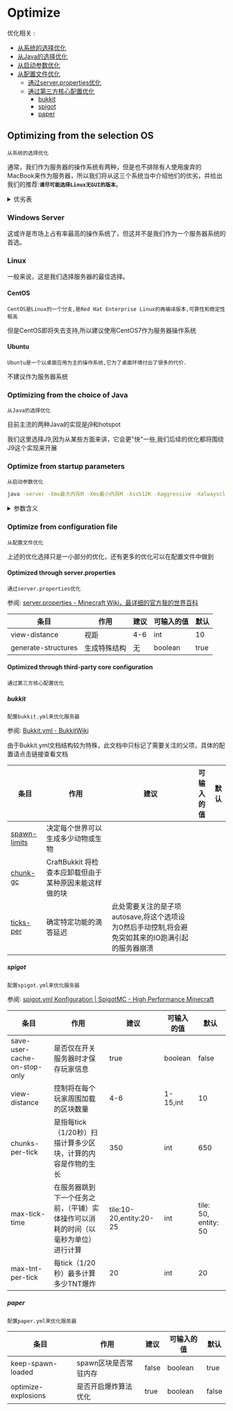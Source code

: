 # Optimize

优化相关 :

* [从系统的选择优化](#optimizing-from-the-selection-os "请尽可能选择Linux无GUI的版本")
* [从Java的选择优化](#optimizing-from-the-choice-of-java "请选择j9版本")
* [从启动参数优化](#optimize-from-startup-parameters "点击查看")
* [从配置文件优化](#optimize-from-configuration-file "点击查看")
  * [通过server.properties优化](#optimized-through-serverproperties "点击查看")
  * [通过第三方核心配置优化](#optimized-through-third-party-core-configuration "点击查看")
    * [bukkit](#bukkit "点击查看")
    * [spigot](#spigot "点击查看")
    * [paper](#paper "点击查看")


## Optimizing from the selection OS

`从系统的选择优化`

通常，我们作为服务器的操作系统有两种，但是也不排除有人使用废弃的MacBook来作为服务器，所以我们将从这三个系统当中介绍他们的优劣，并给出我们的推荐:**`请尽可能选择Linux无GUI的版本`**。

<details>
<summary>优劣表</summary>

|条目/系统|Windows Server|Linux|更好的选择
|---|---|---|---
|开箱带有GUI|:heavy_check_mark:|:x:|Windows Server
|社区支持是否丰富|:heavy_check_mark:|:heavy_check_mark:|平分秋色
|是否可以脱离GUI工作|:x:|:heavy_check_mark:|Linux
|是否支持SSH连接|:x:|:heavy_check_mark:|Linux
|GUI崩溃是否导致系统崩溃|:heavy_check_mark:|:x:|Linux
|是否支持Docker|:x:|:heavy_check_mark:|Linux
|是否开源|:x:|:heavy_check_mark:|Linux
|需要付费|:heavy_check_mark:|:x:|Linux
|安装软件是否方便(可否自动化完成)|:x:|:heavy_check_mark:|Linux
|便于上手|:heavy_check_mark:|:x:|Windows Server

</details>

### Windows Server

这或许是市场上占有率最高的操作系统了，但这并不是我们作为一个服务器系统的首选。

### Linux

一般来说，这是我们选择服务器的最佳选择。

#### CentOS

`CentOS是Linux的一个分支,是Red Hat Enterprise Linux的再编译版本,可靠性和稳定性极高`

但是CentOS即将失去支持,所以建议使用CentOS7作为服务器操作系统

#### Ubuntu

`Ubuntu是一个以桌面应用为主的操作系统,它为了桌面环境付出了很多的代价.`

不建议作为服务器系统

### Optimizing from the choice of Java

`从Java的选择优化`

目前主流的两种Java的实现是j9和hotspot

我们这里选择J9,因为从某些方面来讲，它会更"快"一些,我们后续的优化都将围绕J9这个实现来开展

### Optimize from startup parameters

`从启动参数优化`

```bash
java -server -Xmx最大内存M -Xms最小内存M -Xss512K -Xaggressive -Xalwaysclassgc [-XcompilationThreads4] -Xconmeter:dynamic [-Xgcpolicy:metronome] -Xshareclasses [-Xtune:virtualized] -jar <xxx.jar>
```

<details>
<summary>参数含义</summary>

|参数|含义|示例
|---|---|---
|-server|服务器运行模式，为持久运行优化|java -server <xxx.jar>
|-Xms|初始堆大小，一般是物理内存的1/64(<1GB)，和-Xmx一样大可以节省一点CPU资源|java -Xms1024M <xxx.jar>
|-Xmx|最大堆大小，一般是物理内存的1/4(<1GB)，不过MC服务端对于内存的要求挺高的，能用上的都用上吧|java -Xmx2048M <xxx.jar>
|-Xss|每个线程的堆栈大小，OpenJ9默认是1024KB，不过另一位服主的帖指出，对于MC，512KB足够了|java -Xss512K <xxx.jar>
|-Xaggressive|更激进的性能优化，OpenJ9的文档指出它会在未来版本作为默认选项|java -Xaggressive <xxx.jar>
|-Xalwaysclassgc|始终在全局垃圾回收期间执行动态类卸载检查，减少内存占用|java -Xalwaysclassgc <xxx.jar>
|-XcompilationThreads4|指定JIT编译器使用的编译线程数，最高只能设到4，如果服务器物理核心不足4个，设置成物理核心的一半|java -XcompilationThreads4 <xxx.jar>
|-Xconmeter:dynamic|动态检测大对象区或小对象区域的使用情况|java -Xconmeter:dynamic <xxx.jar>
|-Xgcpolicy:metronome|启用metronome垃圾收集器，可以让垃圾收集时的瞬卡更短暂。仅支持AIX(没人用这个开MC服吧)和Linux，Windows就不要加了。|java -Xgcpolicy:metronome <xxx.jar>
|-Xshareclasses|OpenJ9的高速类共享功能，减少内存占用与启动时间，适合多个JVM运行相似代码的环境，或定期重启JVM的环境，对于群组服非常有用。|java -Xshareclasses <xxx.jar>
|-Xtune:virtualized|假如你的服务器运行在虚拟化环境中(例如阿里云、腾讯云等等)，使用这一选项可以在空闲时减少OpenJ9 VM CPU消耗，有可能会略微提升性能与减少内存占用，不过代价是吞吐量的少量损失。实体机环境不要加! |java -Xtune:virtualized <xxx.jar>
|-XX:+AggressiveOpts|尽可能的使用更多对性能有帮助的优化功能|java -XX:+AggressiveOpts <xxx.jar>
|-XX:+UseCompressedOops|指针压缩，可以减少一定的内存占用(64位才支持)|java -XX:+UseCompressedOops <xxx.jar>

</details>

### Optimize from configuration file

`从配置文件优化`

上述的优化选择只是一小部分的优化，还有更多的优化可以在配置文件中做到

#### Optimized through server.properties

`通过server.properties优化`

参阅: [server.properties - Minecraft Wiki，最详细的官方我的世界百科](https://minecraft.fandom.com/zh/wiki/Server.properties "点击前往")

|条目|作用|建议|可输入的值|默认
|---|---|---|---|---
|view-distance|视距|4-6|int|10
|generate-structures|生成特殊结构|无|boolean|true

#### Optimized through third-party core configuration

`通过第三方核心配置优化`

##### bukkit

`配置bukkit.yml来优化服务器`

参阅: [Bukkit.yml - BukkitWiki](https://bukkit.fandom.com/wiki/Bukkit.yml "点击前往")

由于Bukkit.yml文档结构较为特殊，此文档中只标记了需要关注的父项，具体的配置请点击链接查看文档

|条目|作用|建议|可输入的值|默认
|---|---|---|---|---
|[spawn-limits](https://bukkit.fandom.com/wiki/Bukkit.yml#spawn-limits "查看")|决定每个世界可以生成多少动物或生物
|[chunk-gc](https://bukkit.fandom.com/wiki/Bukkit.yml#chunk-gc "查看")|CraftBukkit 将检查本应卸载但由于某种原因未能这样做的块
|[ticks-per](https://bukkit.fandom.com/wiki/Bukkit.yml#ticks-per "查看")|确定特定功能的滴答延迟|此处需要关注的是子项autosave,将这个选项设为0然后手动控制,将会避免突如其来的IO跑满引起的服务器崩溃

##### spigot

`配置spigot.yml来优化服务器`

参阅: [spigot.yml Konfiguration | SpigotMC - High Performance Minecraft](https://www.spigotmc.org/wiki/spigot-yml-konfiguration/ "点击前往")

|条目|作用|建议|可输入的值|默认
|---|---|---|---|---
|save-user-cache-on-stop-only|是否仅在开关服务器时才保存玩家信息|true|boolean|false
|view-distance|控制将在每个玩家周围加载的区块数量|4-6|1-15,int|10
|chunks-per-tick|是指每tick（1/20秒）扫描计算多少区块，计算的内容是作物的生长|350|int|650
|max-tick-time|在服务器跳到下一个任务之前，（平铺）实体操作可以消耗的时间（以毫秒为单位）进行计算|tile:10-20,entity:20-25|int|tile: 50, entity: 50
|max-tnt-per-tick|每tick（1/20秒）最多计算多少TNT爆炸|20|int|20

##### paper

`配置paper.yml来优化服务器`

|条目|作用|建议|可输入的值|默认
|---|---|---|---|---
|keep-spawn-loaded|spawn区块是否常驻内存|false|boolean|true
|optimize-explosions|是否开启爆炸算法优化|true|boolean|false
